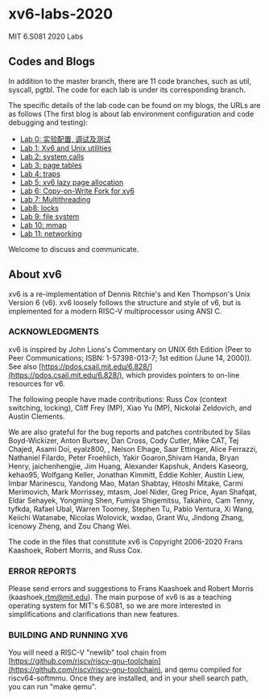 # xv6-labs-2020
MIT 6.S081 2020 Labs
## Codes and Blogs
In addition to the master branch, there are 11 code branches, such as util, syscall, pgtbl. The code for each lab is under its corresponding branch.
  
The specific details of the lab code can be found on my blogs, the URLs are as follows (The first blog is about lab environment configuration and code debugging and testing):
* [Lab 0: 实验配置, 调试及测试](https://blog.csdn.net/LostUnravel/article/details/120397168)
* [Lab 1: Xv6 and Unix utilities](https://blog.csdn.net/LostUnravel/article/details/120397205)
* [Lab 2: system calls](https://blog.csdn.net/LostUnravel/article/details/121319645)
* [Lab 3: page tables](https://blog.csdn.net/LostUnravel/article/details/121340933)
* [Lab 4: traps](https://blog.csdn.net/LostUnravel/article/details/121341055)
* [Lab 5: xv6 lazy page allocation](https://blog.csdn.net/LostUnravel/article/details/121418421)
* [Lab 6: Copy-on-Write Fork for xv6](https://blog.csdn.net/LostUnravel/article/details/121418548)
* [Lab 7: Multithreading](https://blog.csdn.net/LostUnravel/article/details/121430791)
* [Lab8: locks](https://blog.csdn.net/LostUnravel/article/details/121430900)
* [Lab 9: file system](https://blog.csdn.net/LostUnravel/article/details/121431163)
* [Lab 10: mmap](https://blog.csdn.net/LostUnravel/article/details/121437327)
* [Lab 11: networking](https://blog.csdn.net/LostUnravel/article/details/121437373)

Welcome to discuss and communicate.

## About xv6
xv6 is a re-implementation of Dennis Ritchie's and Ken Thompson's Unix Version 6 (v6).  xv6 loosely follows the structure and style of v6, but is implemented for a modern RISC-V multiprocessor using ANSI C.

### ACKNOWLEDGMENTS

xv6 is inspired by John Lions's Commentary on UNIX 6th Edition (Peer to Peer Communications; ISBN: 1-57398-013-7; 1st edition (June 14, 2000)). See also [https://pdos.csail.mit.edu/6.828/](https://pdos.csail.mit.edu/6.828/), which provides pointers to on-line resources for v6.

The following people have made contributions: Russ Cox (context switching, locking), Cliff Frey (MP), Xiao Yu (MP), Nickolai Zeldovich, and Austin Clements.

We are also grateful for the bug reports and patches contributed by Silas Boyd-Wickizer, Anton Burtsev, Dan Cross, Cody Cutler, Mike CAT, Tej Chajed, Asami Doi, eyalz800, , Nelson Elhage, Saar Ettinger, Alice Ferrazzi, Nathaniel Filardo, Peter Froehlich, Yakir Goaron,Shivam Handa, Bryan Henry, jaichenhengjie, Jim Huang, Alexander Kapshuk, Anders Kaseorg, kehao95, Wolfgang Keller, Jonathan Kimmitt, Eddie Kohler, Austin Liew, Imbar Marinescu, Yandong Mao, Matan Shabtay, Hitoshi Mitake, Carmi Merimovich, Mark Morrissey, mtasm, Joel Nider, Greg Price, Ayan Shafqat, Eldar Sehayek, Yongming Shen, Fumiya Shigemitsu, Takahiro, Cam Tenny, tyfkda, Rafael Ubal, Warren Toomey, Stephen Tu, Pablo Ventura, Xi Wang, Keiichi Watanabe, Nicolas Wolovick, wxdao, Grant Wu, Jindong Zhang, Icenowy Zheng, and Zou Chang Wei.

The code in the files that constitute xv6 is Copyright 2006-2020 Frans Kaashoek, Robert Morris, and Russ Cox.

### ERROR REPORTS

Please send errors and suggestions to Frans Kaashoek and Robert Morris (kaashoek,rtm@mit.edu). The main purpose of xv6 is as a teaching operating system for MIT's 6.S081, so we are more interested in simplifications and clarifications than new features.

### BUILDING AND RUNNING XV6

You will need a RISC-V "newlib" tool chain from [https://github.com/riscv/riscv-gnu-toolchain](https://github.com/riscv/riscv-gnu-toolchain), and qemu compiled for riscv64-softmmu. Once they are installed, and in your shell search path, you can run "make qemu".
